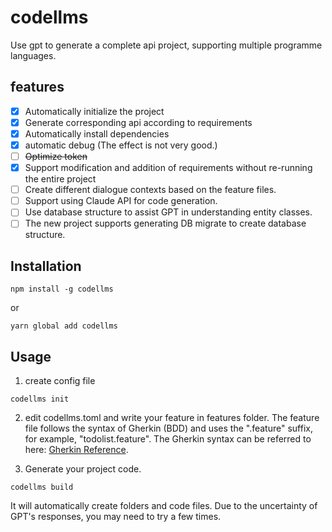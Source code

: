 # codellms
Use gpt to generate a complete api project, supporting multiple programme languages.

## features
- [x] Automatically initialize the project
- [x] Generate corresponding api according to requirements
- [x] Automatically install dependencies
- [x] automatic debug (The effect is not very good.)
- [ ] ~~Optimize token~~
- [x] Support modification and addition of requirements without re-running the entire project
- [ ] Create different dialogue contexts based on the feature files.
- [ ] Support using Claude API for code generation.
- [ ] Use database structure to assist GPT in understanding entity classes.
- [ ] The new project supports generating DB migrate to create database structure.

## Installation
```
npm install -g codellms

```

or

``` shell
yarn global add codellms
```

## Usage
1. create config file
``` shell
codellms init
```

2. edit codellms.toml and write your feature in features folder. 
The feature  file follows the syntax of Gherkin (BDD) and uses the ".feature" suffix, for example, "todolist.feature".
The Gherkin syntax can be referred to here: [Gherkin Reference](https://cucumber.io/docs/gherkin/reference/).

3. Generate your project code. 

``` shell
codellms build
```
It will automatically create folders and code files. Due to the uncertainty of GPT's responses, you may need to try a few times.  


